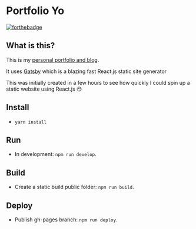 # Portfolio Yo

[![forthebadge](http://forthebadge.com/images/badges/contains-cat-gifs.svg)](http://forthebadge.com)

## What is this?

This is my [personal portfolio and blog](http://www.livingincircuits.co.uk). 

It uses [Gatsby](https://github.com/gatsbyjs/gatsby) which is a blazing fast React.js static site generator

This was initially created in a few hours to see how quickly I could spin up a static website using React.js :smirk:

## Install
- `yarn install`

## Run
- In development: `npm run develop`.

## Build
- Create a static build public folder: `npm run build`. 

## Deploy

- Publish gh-pages branch: `npm run deploy`.
